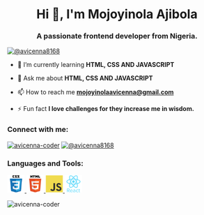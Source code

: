 <h1 align="center">Hi 👋, I'm Mojoyinola Ajibola</h1>
<h3 align="center">A passionate frontend developer from Nigeria.</h3>

<p align="left"> <a href="https://twitter.com/@avicenna8168" target="blank"><img src="https://img.shields.io/twitter/follow/@avicenna8168?logo=twitter&style=for-the-badge" alt="@avicenna8168" /></a> </p>

- 🌱 I’m currently learning **HTML, CSS AND JAVASCRIPT**

- 💬 Ask me about **HTML, CSS AND JAVASCRIPT**

- 📫 How to reach me **mojoyinolaavicenna@gmail.com**

- ⚡ Fun fact **I love challenges for they increase me in wisdom.**

<h3 align="left">Connect with me:</h3>
<p align="left">
<a href="https://codepen.io/avicenna-coder" target="blank"><img align="center" src="https://raw.githubusercontent.com/rahuldkjain/github-profile-readme-generator/master/src/images/icons/Social/codepen.svg" alt="avicenna-coder" height="30" width="40" /></a>
<a href="https://twitter.com/@avicenna8168" target="blank"><img align="center" src="https://raw.githubusercontent.com/rahuldkjain/github-profile-readme-generator/master/src/images/icons/Social/twitter.svg" alt="@avicenna8168" height="30" width="40" /></a>
</p>

<h3 align="left">Languages and Tools:</h3>
<p align="left"> <a href="https://www.w3schools.com/css/" target="_blank" rel="noreferrer"> <img src="https://raw.githubusercontent.com/devicons/devicon/master/icons/css3/css3-original-wordmark.svg" alt="css3" width="40" height="40"/> </a> <a href="https://www.w3.org/html/" target="_blank" rel="noreferrer"> <img src="https://raw.githubusercontent.com/devicons/devicon/master/icons/html5/html5-original-wordmark.svg" alt="html5" width="40" height="40"/> </a> <a href="https://developer.mozilla.org/en-US/docs/Web/JavaScript" target="_blank" rel="noreferrer"> <img src="https://raw.githubusercontent.com/devicons/devicon/master/icons/javascript/javascript-original.svg" alt="javascript" width="40" height="40"/> </a> <a href="https://reactjs.org/" target="_blank" rel="noreferrer"> <img src="https://raw.githubusercontent.com/devicons/devicon/master/icons/react/react-original-wordmark.svg" alt="react" width="40" height="40"/> </a> </p>

<p><img align="center" src="https://github-readme-stats.vercel.app/api/top-langs?username=avicenna-coder&show_icons=true&locale=en&layout=compact" alt="avicenna-coder" /></p>
